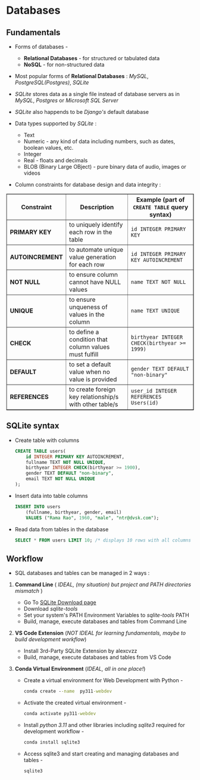 # Databases

## Fundamentals
- Forms of databases - 
    - **Relational Databases** - for structured or tabulated data
    - **NoSQL** - for non-structured data
- Most popular forms of **Relational Databases** : *MySQL*, *PostgreSQL(Postgres)*, *SQLite*
- *SQLite* stores data as a single file instead of database servers as in *MySQL*, *Postgres* or *Microsoft SQL Server*
- *SQLite* also happends to be *Django's* default database
- Data types supported by *SQLite* :
    - Text
    - Numeric - any kind of data including numbers, such as dates, boolean values, etc.
    - Integer
    - Real - floats and decimals
    - BLOB (Binary Large OBject) - pure binary data of audio, images or videos

- Column constraints for database design and data integrity :

<table border>
    <th>Constraint</th>
    <th>Description</th>
    <th>Example (part of <code>CREATE TABLE</code> query syntax)</th>
    <tr>
        <td><b>PRIMARY KEY</b></td>
        <td>to uniquely identify each row in the table</td>
        <td><code>id INTEGER PRIMARY KEY</code></td>
    </tr>
    <tr>
        <td><b>AUTOINCREMENT</b></td>
        <td>to automate unique value generation for each row</td>
        <td><code>id INTEGER PRIMARY KEY AUTOINCREMENT</code></td>
    </tr>
    <tr>
        <td><b>NOT NULL</b></td>
        <td>to ensure column cannot have NULL values</td>
        <td><code>name TEXT NOT NULL</code></td>
    </tr>
    <tr>
        <td><b>UNIQUE</b></td>
        <td>to ensure unqueness of values in the column</td>
        <td><code>name TEXT UNIQUE</code></td>
    </tr>
    <tr>
        <td><b>CHECK</b></td>
        <td>to define a condition that column values must fulfill</td>
        <td><code>birthyear INTEGER CHECK(birthyear >= 1999)</code></td>
    </tr>
    <tr>
        <td><b>DEFAULT</b></td>
        <td>to set a default value when no value is provided</td>
        <td><code>gender TEXT DEFAULT "non-binary"</code></td>
    </tr>
    <tr>
        <td><b>REFERENCES</b></td>
        <td>to create foreign key relationship/s with other table/s</td>
        <td><code>user_id INTEGER REFERENCES Users(id)</code></td>
    </tr>
</table>

## SQLite syntax
- Create table with columns
    ```sql
    CREATE TABLE users(
        id INTEGER PRIMARY KEY AUTOINCREMENT,
        fullname TEXT NOT NULL UNIQUE,
        birthyear INTEGER CHECK(birthyear >= 1900),
        gender TEXT DEFAULT "non-binary",
        email TEXT NOT NULL UNIQUE
    );
    ```

- Insert data into table columns
    ```sql
    INSERT INTO users
        (fullname, birthyear, gender, email)
        VALUES ("Rama Rao", 1960, "male", "ntr@dvsk.com");
    ```

- Read data from tables in the database
    ```sql
    SELECT * FROM users LIMIT 10; /* displays 10 rows with all columns
    ```

## Workflow
- SQL databases and tables can be managed in 2 ways :
1. **Command Line** ( *IDEAL, (my situation) but project and PATH directories mismatch* )
    - Go To [SQLite Download page](https://www.sqlite.org/download.html)
    - Download *sqlite-tools*
    - Set your system's PATH Environment Variables to *sqlite-tools* PATH
    - Build, manage, execute databases and tables from Command Line

2. **VS Code Extension** (*NOT IDEAL for learning fundamentals, maybe to build development workflow*)
    - Install 3rd-Party SQLite Extension by alexcvzz
    - Build, manage, execute databases and tables from VS Code

3. **Conda Virtual Environment** (*IDEAL, all in one place!*)
    - Create a virtual environment for Web Development with Python - 
        ```cmd
        conda create --name  py311-webdev
        ```
    - Activate the created virtual environment -
        ```cmd
        conda activate py311-webdev
        ```
    - Install *python 3.11* and other libraries including *sqlite3* required for development workflow - 
        ```cmd
        conda install sqlite3
        ```
    - Access sqlite3 and start creating and managing databases and tables -
        ```cmd
        sqlite3
        ```


